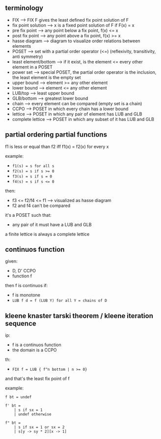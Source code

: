 ## terminology

* FIX --> FIX F gives the least defined fix point solution of F
* fix point solution --> x is a fixed point solution of F if F(x) = x
* pre fix point --> any point below a fix point, f(x) <= x
* post fix point --> any point above a fix point, f(x) >= x
* hasse diagram --> diagram to visualize order relations between elements
* POSET --> set with a partial order operator (<=) (reflexivity, transitivity, anti symmetry)
* least element/bottom --> if it exist, is the element <= every other element in a POSET
* power set --> special POSET, the partial order operator is the inclusion, the least element is the empty set
* upper bound --> element >= any other element
* lower bound --> element <= any other element
* LUB/top --> least upper bound
* GLB/bottom --> greatest lower bound
* chain --> every element can be compared (empty set is a chain)
* CCPO -->  POSET in which every chain has a lower bound
* lettice --> POSET in which any pair of element has LUB and GLB
* complete lettice --> POSET in which any subset of it has LUB and GLB

## partial ordering partial functions

f1 is less or equal than f2 iff f1(x) = f2(x) for every x

example:
* `f1(s) = s for all s`
* `f2(s) = s if s >= 0`
* `f3(s) = s if s = 0`
* `f4(s) = s if s <= 0`

then:
* f3 <= f2/f4 <= f1 --> visualized as hasse diagram
* f2 and f4 can't be compared

it's a POSET such that:
* any pair of it must have a LUB and GLB

a finite lettice is always a complete lettice

## continuos function

given:
* D, D' CCPO
* function f

then f is continuos if:
* f is monotone
* `LUB f d = f (LUB Y) for all Y = chains of D`

## kleene knaster tarski theorem / kleene iteration sequence

ip:
* f is a continuos function
* the domain is a CCPO

th:
* `FIX f = LUB { f^n bottom | n >= 0}`

and that's the least fix point of f

example:
```
f bt = undef

f' bt =
    | s if sx = 1
    | undef otherwise

f" bt =
    | s if sx = 1 or sx = 2
    | s[y -> sy * 2][x -> 1]
```